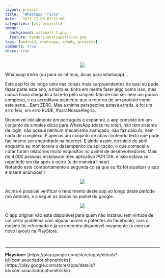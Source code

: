 ```yaml
---
layout: project
title:  "Whatsapp Tricks"
date:   2015-12-03 07:21:00
categories: [pt, projects]
image:
  background: witewall_3.png
  feature: headers/whatsapptricks.png
tags: [android, whatsapp, admob, projects]
comments: true
share: true
---
```

<center>
    <img src="{{ site.url }}/images/posts/74e15e32069227.566de3c572b7c.png">
</center>

Whatsapp tricks (ou para os intímos, dicas para whatsapp)...
<br/>

Este app foi de longe uma das coisas mais surpreendentes da qual eu pude fazer parte este ano, a muito eu tinha em mente fazer algo como isso, mas nunca havia chegado a faze-lo pelo simples fato de não ser nem um pouco complexo, e eu acreditava piamente que o retorno de um produto como este seria… Bem ZERO. Mas a minha perspectiva estava errada, e foi um erro feio, um erro RUDE, #paraNossaAlegria.
<br/>

Disponível inicialmente em português e espanhol, o app consiste em um conjunto de simples dicas para WhatsApp (doze no total), não tem sistema de login, não possui nenhum mecanismo avançado, não faz cálculo, nem nada de complexo. É apenas um conjunto de abas contendo texto que pode facilmente ser encontrado na internet. E ainda assim, no inicio de abril enquanto eu monitorava o desempenho da aplicação, o que comecei a notar foram relatórios muito esquisitos no painel de desenvolvedores. Mais de 4.000 pessoas instalavam meu aplicativo POR DIA, e isso estava se repetindo um dia após o outro (e de maneira linear).
<br/>
Notando este comportamento a segunda coisa que eu fiz foi atualizar o app e inserir anúncios!!!

<center>
    <img src="{{ site.url }}/images/posts/captura_de_tela_2015-12-03_02.23.53.png">
</center>


Acima é possível verificar o rendimento deste app ao longo deste período (no Admob), e a seguir os dados no painel do google. 


<center>
    <img src="{{ site.url }}/images/posts/captura_de_tela_2015-12-03_02.30.16.png">
</center>


O app original não está disponível para quem não instalou (em virtude de um certo problema com alguns nomes e patentes do facebook), mas o mesmo foi reformado e já se encontra disponível novamente (e com um novo layout) na PlayStore.

<br/>
<hr/>
<b>Playstore</b>: [https://play.google.com/store/apps/details?id=com.soucriador.phonetricks](https://play.google.com/store/apps/details?id=com.soucriador.phonetricks)<br/>